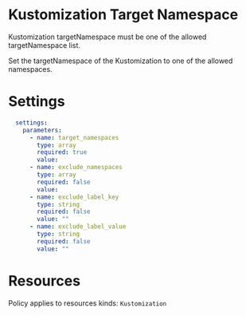 # Kustomization Target Namespace

Kustomization targetNamespace must be one of the allowed targetNamespace list.

Set the targetNamespace of the Kustomization to one of the allowed namespaces.

# Settings
```yaml
  settings:
    parameters:
      - name: target_namespaces
        type: array
        required: true
        value:
      - name: exclude_namespaces
        type: array
        required: false
        value:
      - name: exclude_label_key
        type: string
        required: false
        value: ""
      - name: exclude_label_value
        type: string
        required: false
        value: ""
```

# Resources
Policy applies to resources kinds:
`Kustomization`
